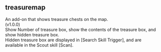 treasuremap
--

An add-on that shows treasure chests on the map.  
(v1.0.0)  
Show Number of treasure box, show the contents of the treasure box, and show hidden treasure box.  
Hidden treasure box are displayed in [Search Skill Trigger], and are available in the Scout skill [Scan].

